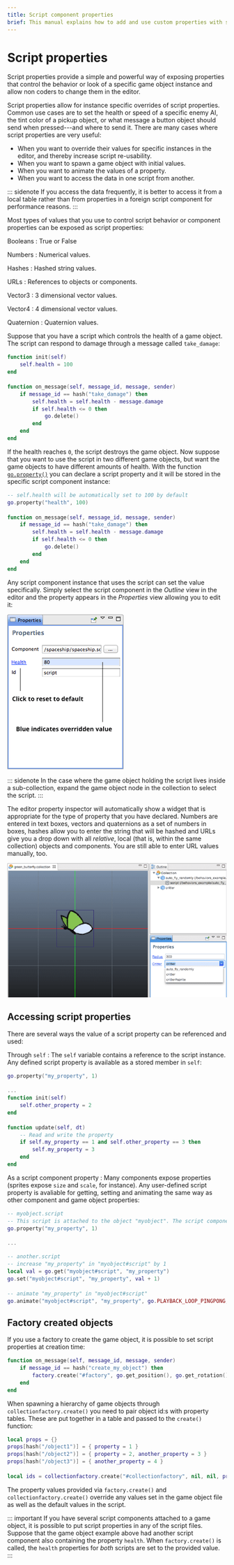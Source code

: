 ```yaml
---
title: Script component properties
brief: This manual explains how to add and use custom properties with script components.
---
```


# Script properties

Script properties provide a simple and powerful way of exposing properties that control the behavior or look of a specific game object instance and allow non coders to change them in the editor.

Script properties allow for instance specific overrides of script properties. Common use cases are to set the health or speed of a specific enemy AI, the tint color of a pickup object, or what message a button object should send when pressed---and where to send it. There are many cases where script properties are very useful:

* When you want to override their values for specific instances in the editor, and thereby increase script re-usability.
* When you want to spawn a game object with initial values.
* When you want to animate the values of a property.
* When you want to access the data in one script from another.

::: sidenote
If you access the data frequently, it is better to access it from a local table rather than from properties in a foreign script component for performance reasons.
:::

Most types of values that you use to control script behavior or component properties can be exposed as script properties:

Booleans
: True or False

Numbers
: Numerical values.

Hashes
: Hashed string values.

URLs
: References to objects or components.

Vector3
: 3 dimensional vector values.

Vector4
: 4 dimensional vector values.

Quaternion
: Quaternion values.


Suppose that you have a script which controls the health of a game object. The script can respond to damage through a message called `take_damage`:

```lua
function init(self)
    self.health = 100
end

function on_message(self, message_id, message, sender)
    if message_id == hash("take_damage") then
        self.health = self.health - message.damage
        if self.health <= 0 then
            go.delete()
        end
    end
end
```

If the health reaches `0`, the script destroys the game object. Now suppose that you want to use the script in two different game objects, but want the game objects to have different amounts of health. With the function [`go.property()`](/ref/go#go.property) you can declare a script property and it will be stored in the specific script component instance:

```lua
-- self.health will be automatically set to 100 by default
go.property("health", 100)

function on_message(self, message_id, message, sender)
    if message_id == hash("take_damage") then
        self.health = self.health - message.damage
        if self.health <= 0 then
            go.delete()
        end
    end
end
```

Any script component instance that uses the script can set the value specifically. Simply select the script component in the *Outline* view in the editor and the property appears in the *Properties* view allowing you to edit it:

![Script Properties](images/script_properties/script_properties.png)

::: sidenote
In the case where the game object holding the script lives inside a sub-collection, expand the game object node in the collection to select the script.
:::

The editor property inspector will automatically show a widget that is appropriate for the type of property that you have declared. Numbers are entered in text boxes, vectors and quaternions as a set of numbers in boxes, hashes allow you to enter the string that will be hashed and URLs give you a drop down with all _relative_, local (that is, within the same collection) objects and components. You are still able to enter URL values manually, too.

![Property example](images/script_properties/script_properties_example.png)

## Accessing script properties

There are several ways the value of a script property can be referenced and used:

Through `self`
: The `self` variable contains a reference to the script instance. Any defined script property is available as a stored member in `self`:

  ```lua
  go.property("my_property", 1)

  ...
  function init(self)
      self.other_property = 2
  end

  function update(self, dt)
      -- Read and write the property
      if self.my_property == 1 and self.other_property == 3 then
          self.my_property = 3
      end
  end
  ```

As a script component property
: Many components expose properties (sprites expose `size` and `scale`, for instance). Any user-defined script property is avaliable for getting, setting and animating the same way as other component and game object properties:

  ```lua
  -- myobject.script
  -- This script is attached to the object "myobject". The script component is called "script".
  go.property("my_property", 1)

  ...
  ```

  ```lua
  -- another.script
  -- increase "my_property" in "myobject#script" by 1
  local val = go.get("myobject#script", "my_property")
  go.set("myobject#script", "my_property", val + 1)

  -- animate "my_property" in "myobject#script"
  go.animate("myobject#script", "my_property", go.PLAYBACK_LOOP_PINGPONG, 100, go.EASING_LINEAR, 2.0)
  ```

## Factory created objects

If you use a factory to create the game object, it is possible to set script properties at creation time:

```lua
function on_message(self, message_id, message, sender)
    if message_id == hash("create_my_object") then
        factory.create("#factory", go.get_position(), go.get_rotation(), { health = 50 })
    end
end
```

When spawning a hierarchy of game objects through `collectionfactory.create()` you need to pair object id:s with property tables. These are put together in a table and passed to the `create()` function:

```lua
local props = {}
props[hash("/object1")] = { property = 1 }
props[hash("/object2")] = { property = 2, another_property = 3 }
props[hash("/object3")] = { another_property = 4 }

local ids = collectionfactory.create("#collectionfactory", nil, nil, props)
```

The property values provided via `factory.create()` and `collectionfactory.create()` override any values set in the game object file as well as the default values in the script.

::: important
If you have several script components attached to a game object, it is possible to put script properties in any of the script files. Suppose that the game object example above had another script component also containing the property `health`. When `factory.create()` is called, the `health` properties for _both_ scripts are set to the provided value.
:::


